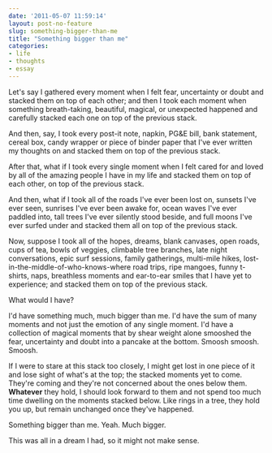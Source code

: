 ```yaml
---
date: '2011-05-07 11:59:14'
layout: post-no-feature
slug: something-bigger-than-me
title: "Something bigger than me"
categories:
- life
- thoughts
- essay
---
```


Let's say I gathered every moment when I felt fear, uncertainty or doubt and stacked them on top of each other; and then I took each moment when something breath-taking, beautiful, magical, or unexpected happened and carefully stacked each one on top of the previous stack.

And then, say, I took every post-it note, napkin, PG&amp;E bill, bank statement, cereal box, candy wrapper or piece of binder paper that I've ever written my thoughts on and stacked them on top of the previous stack.

After that, what if I took every single moment when I felt cared for and loved by all of the amazing people I have in my life and stacked them on top of each other, on top of the previous stack.

And then, what if I took all of the roads I've ever been lost on, sunsets I've ever seen, sunrises I've ever been awake for, ocean waves I've ever paddled into, tall trees I've ever silently stood beside, and full moons I've ever surfed under and stacked them all on top of the previous stack.

Now, suppose I took all of the hopes, dreams, blank canvases, open roads, cups of tea, bowls of veggies, climbable tree branches, late night conversations, epic surf sessions, family gatherings, multi-mile hikes, lost-in-the-middle-of-who-knows-where road trips, ripe mangoes, funny t-shirts, naps, breathless moments and ear-to-ear smiles that I have yet to experience; and stacked them on top of the previous stack.

What would I have?

I'd have something much, much bigger than me. I'd have the sum of many moments and not just the emotion of any single moment. I'd have a collection of magical moments that by shear weight alone smooshed the fear, uncertainty and doubt into a pancake at the bottom. Smoosh smoosh. Smoosh.

If I were to stare at this stack too closely, I might get lost in one piece of it and lose sight of what's at the top; the stacked moments yet to come. They're coming and they're not concerned about the ones below them. **Whatever** they hold, I should look forward to them and not spend too much time dwelling on the moments stacked below. Like rings in a tree, they hold you up, but remain unchanged once they've happened. 

Something bigger than me. Yeah. Much bigger.

This was all in a dream I had, so it might not make sense.